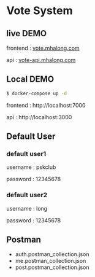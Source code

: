 # Vote System

## live DEMO

frontend : [vote.mhalong.com](https://vote.mhalong.com)

api : [vote-api.mhalong.com](https://vote-api.mhalong.com)


## Local DEMO
```bash
$ docker-compose up -d
```
frontend : http://localhost:7000

api : http://localhost:3000


## Default User

### default user1

username : pskclub

password : 12345678

### default user2

username : long

password : 12345678

## Postman

- auth.postman_collection.json
- me.postman_collection.json
- post.postman_collection.json

